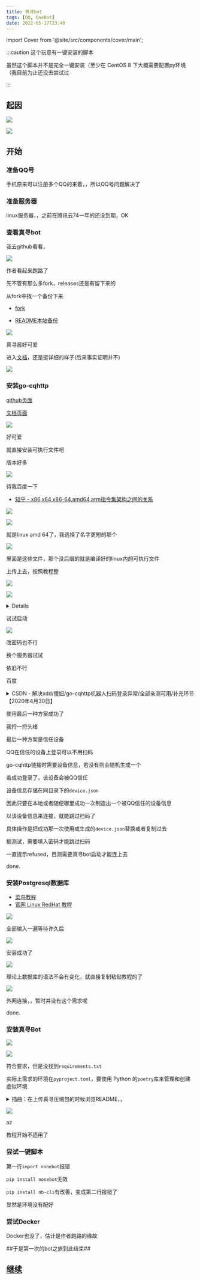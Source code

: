 ```yaml
---
title: 真寻bot
tags: [QQ, OneBot]
date: 2022-05-17T23:40
---
```


import Cover from '@site/src/components/cover/main';

:::caution 这个玩意有一键安装的脚本

虽然这个脚本并不是完全一键安装（至少在 CentOS 8 下大概需要配置py环境（我目前为止还没去尝试过

:::

<!--truncate-->

## 起因

![](https://img1.imgtp.com/2022/05/17/Bks2wI7r.png)

![](https://img1.imgtp.com/2022/05/17/aXHto7uw.png)

## 开始

### 准备QQ号

手机原来可以注册多个QQ的来着，，所以QQ号问题解决了

### 准备服务器

linux服务器，，之前在腾讯云74一年的还没到期，OK

### 查看真寻bot

我去github看看，

![](https://img1.imgtp.com/2022/05/17/0IdzdTns.png)

作者看起来跑路了

先不管有那么多fork，releases还是有留下来的

从fork中找一个备份下来

- [fork](https://github.com/114514huster/zhenxun_bot)

- [README本站备份](/Other/bak/zhenxun_bot)

![](https://img1.imgtp.com/2022/05/18/GsmbaYl2.png)

真寻酱好可爱

进入[文档](https://hibikier.github.io/zhenxun_bot/docs/installation_doc/)，还是挺详细的样子(后来事实证明并不)

![](https://img1.imgtp.com/2022/05/17/YHpTGZPw.png)

### 安装go-cqhttp

[github页面](https://github.com/Mrs4s/go-cqhttp)

[文档页面](https://docs.go-cqhttp.org/)

![](https://img1.imgtp.com/2022/05/18/cjJK0bUi.png)

好可爱

就直接安装可执行文件吧

版本好多

![](https://img1.imgtp.com/2022/05/18/OQw9MV7h.png)

待我百度一下

- [知乎 - x86,x64,x86-64,amd64,arm指令集架构之间的关系](https://zhuanlan.zhihu.com/p/113157931)

![](https://img1.imgtp.com/2022/05/18/vmyNrJle.png)

![](https://img1.imgtp.com/2022/05/18/dHmTNdru.png)

就是linux amd 64了，我选择了名字更短的那个

![](https://img1.imgtp.com/2022/05/18/7MJ1rqkU.png)

里面是这些文件，那个没后缀的就是编译好的linux内的可执行文件

上传上去，按照教程整

![](https://img1.imgtp.com/2022/05/18/dRvmolHK.png)

![](https://img1.imgtp.com/2022/05/18/ZnOCUYPK.png)

<details>

hum，可是我用的CentOS



查看教程

- [腾讯云 - linux下安装ffmpeg的详细教程](https://cloud.tencent.com/developer/article/1711770)

从 http://www.ffmpeg.org/releases/ 下载了最新版本

![](https://img1.imgtp.com/2022/05/18/CLX9kT3b.png)

缺少yasm

我承认搞个bot比我想象的要麻烦，，

除了我下载的ffmpeg是最新版本外一切都顺着腾讯云的教程搞

yasm安装后，安装ffmpeg，它好像在花式警告，也许版本并不是越高越好

不过倒是没有中止

![](https://img1.imgtp.com/2022/05/18/g0mmc4Wz.png)

</details>

试试启动

![](https://img1.imgtp.com/2022/05/18/HQ0LzBla.png)

改密码也不行

换个服务器试试

依旧不行

百度

<details>

<summary>CSDN - 解决xdd/傻妞/go-cqhttp机器人扫码登录异常/全部亲测可用/补充环节【2020年4月30日】</summary>

https://blog.csdn.net/m0_57009761/article/details/124521022

![](https://img1.imgtp.com/2022/05/18/GxLyl9My.png)

</details>

使用最后一种方案成功了

我捋一捋头绪

最后一种方案是信任设备

QQ在信任的设备上登录可以不用扫码

go-cqhttp链接时需要设备信息，若没有则会随机生成一个

若成功登录了，该设备会被QQ信任

设备信息存储在同目录下的`device.json`

因此只要在本地或者随便哪里成功一次制造出一个被QQ信任的设备信息

以该设备信息来连接，就能跳过扫码了

具体操作是把成功那一次使用或生成的`device.json`替换或者复制过去

据测试，需要填入密码才能跳过扫码

一直提示refused，目测需要真寻bot启动才能连上去

done.

### 安装Postgresql数据库

- [菜鸟教程](https://www.runoob.com/postgresql/linux-install-postgresql.html)
- [官网 Linux RedHat 教程](https://www.postgresql.org/download/linux/redhat/)

![](https://img1.imgtp.com/2022/05/18/PW160vWB.png)

全部输入一遍等待许久后

![](https://img1.imgtp.com/2022/05/18/vuWxdako.png)

安装成功了

![](https://img1.imgtp.com/2022/05/18/YgPg5hlh.png)

理论上数据库的语法不会有变化，就直接复制粘贴教程的了

![](https://img1.imgtp.com/2022/05/18/5uTUkSEg.png)

外网连接，，暂时并没有这个需求呢

done.

### 安装真寻Bot

![](https://img1.imgtp.com/2022/05/18/Cg55lcBR.png)

![](https://img1.imgtp.com/2022/05/18/etnUkS3m.png)

符合要求，但是没找到`requirements.txt`

实际上需求的环境在`pyproject.toml`，要使用 Python 的`poetry`库来管理和创建虚拟环境

<details>
<summary>插曲：在上传真寻压缩包的时候浏览README，，</summary>

![](https://img1.imgtp.com/2022/05/18/YVRbA9Ps.png)

![](https://img1.imgtp.com/2022/05/18/odidAe3M.jpg)

反正做了一半了就做到底吧

</details>

![](https://img1.imgtp.com/2022/05/18/uc0UL8av.png)

az

教程开始不适用了

### 尝试一键脚本

第一行`import nonebot`报错

`pip install nonebot`无效

`pip install nb-cli`有改善，变成第二行报错了

显然是环境没有配好

### 尝试Docker

Docker也没了，估计是作者跑路的缘故


##于是第一次的bot之旅到此结束##

## [继续](/Computer/project/qq_bot/start)